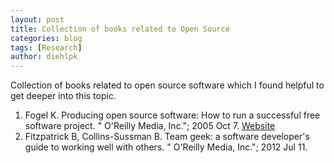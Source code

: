 ```yaml
---
layout: post
title: Collection of books related to Open Source 
categories: blog
tags: [Research]
author: diehlpk
---
```

Collection of books related to open source software which I found helpful to get deeper into this topic.

1. Fogel K. Producing open source software: How to run a successful free software project. " O'Reilly Media, Inc."; 2005 Oct 7. [Website](https://producingoss.com/)
2. Fitzpatrick B, Collins-Sussman B. Team geek: a software developer's guide to working well with others. " O'Reilly Media, Inc."; 2012 Jul 11.


